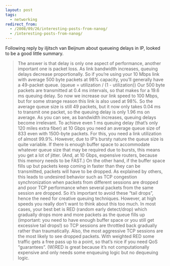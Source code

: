 ```yaml
---
layout: post
tags:
  - networking
redirect_from:
  - /2008/09/26/interesting-posts-from-nanog/
  - /interesting-posts-from-nanog/
---
```


Following reply by iljitsch van Beijnum about queueing delays in IP, looked to be a good little summary.

> The answer is that delay is only one aspect of performance, another important one is packet loss. As link bandwidth increases, queuing delays decrease proportionally. So if you’re using your 10 Mbps link with average 500 byte packets at 98% capacity, you’ll generally have a 49-packet queue. (queue = utilization / (1 - utilization)) Our 500 byte packets are transmitted at 0.4 ms intervals, so that makes for a 19.6 ms queuing delay.
> So now we increase our link speed to 100 Mbps, but for some strange reason this link is also used at 98%. So the average queue size is still 49 packets, but it now only takes 0.04 ms to transmit one packet, so the queuing delay is only 1.96 ms on average.
> As you can see, as bandwidth increases, queuing delays become irrelevant. To achieve even 1 ms queuing delay (that’s only 120 miles extra fiber) at 10 Gbps you need an average queue size of 833 even with 1500-byte packets. For this, you need a link utilization of almost 99.9%.
> However, due to IP’s bursty nature the queue size is quite variable. If there is enough buffer space to accommodate whatever queue size that may be required due to bursts, this means you get a lot of jitter. (And, at 10 Gbps, expensive routers, because this memory needs to be FAST.) On the other hand, if the buffer space fills up but packets keep coming in faster than they can be transmitted, packets will have to be dropped. As explained by others, this leads to undesired behavior such as TCP congestion synchronization when packets from different sessions are dropped and poor TCP performance when several packets from the same session are dropped. So it’s important to avoid these “tail drops”, hence the need for creative queuing techniques.
> However, at high speeds you really don’t want to think about this too much. In most cases, your best bet is RED (random early detect/drop) which gradually drops more and more packets as the queue fills up (important: you need to have enough buffer space or you still get excessive tail drops!) so TCP sessions are throttled back gradually rather than traumatically. Also, the most aggressive TCP sessions are the most likely to see dropped packets. With weighted RED some traffic gets a free pass up to a point, so that’s nice if you need QoS “guarantees”. (W)RED is great because it’s not computationally expensive and only needs some enqueuing logic but no dequeuing logic.
